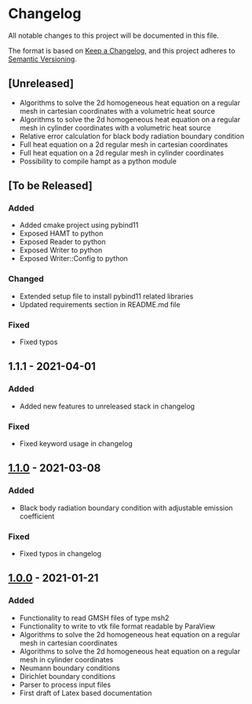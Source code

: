 # Changelog

All notable changes to this project will be documented in this file.

The format is based on [Keep a Changelog](https://keepachangelog.com/en/1.0.0/),
and this project adheres to [Semantic Versioning](https://semver.org/spec/v2.0.0.html).

## [Unreleased]
- Algorithms  to solve the 2d homogeneous heat equation on a regular mesh in cartesian coordinates with a volumetric heat source
- Algorithms  to solve the 2d homogeneous heat equation on a regular mesh in cylinder coordinates with a volumetric heat source
- Relative error calculation for black body radiation boundary condition
- Full heat equation on a 2d regular mesh in cartesian coordinates
- Full heat equation on a 2d regular mesh in cylinder coordinates
- Possibility to compile hampt as a python module

## [To be Released]
### Added
- Added cmake project using pybind11
- Exposed HAMT to python
- Exposed Reader to python
- Exposed Writer to python
- Exposed Writer::Config to python
### Changed
- Extended setup file to install pybind11 related libraries
- Updated requirements section in README.md file
### Fixed
- Fixed typos

## 1.1.1 - 2021-04-01
### Added
- Added new features to unreleased stack in changelog
### Fixed
- Fixed keyword usage in changelog

## [1.1.0](https://github.com/LeoBasov/hamt/tree/v1.1.0) - 2021-03-08
### Added
- Black body radiation boundary condition with adjustable emission coefficient
### Fixed
- Fixed typos in changelog

## [1.0.0](https://github.com/LeoBasov/hamt/tree/v1.0.0) - 2021-01-21
### Added
- Functionality to read GMSH files of type msh2
- Functionality to write to vtk file format readable by ParaView
- Algorithms  to solve the 2d homogeneous heat equation on a regular mesh in cartesian coordinates
- Algorithms  to solve the 2d homogeneous heat equation on a regular mesh in cylinder coordinates
- Neumann boundary conditions
- Dirichlet boundary conditions
- Parser to process input files
- First draft of Latex based documentation
